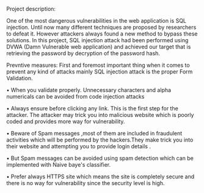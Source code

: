 Project description:

One of the most dangerous vulnerabilities in the web application is SQL injection. Until now many different techniques are proposed by researchers to defeat it. However attackers always found a new method to bypass these solutions. In this project, SQL injection attack had been performed using DVWA (Damn Vulnerable web application) and achieved our target that is retrieving the password by decryption of the password hash.

Prevntive measures:
First and foremost important thing
when it comes to prevent any kind
of attacks mainly SQL injection
attack is the proper Form Validation.

• When you validate properly.
Unnecessary characters and alpha
numericals can be avoided from
code injection attacks

• Always ensure before clicking any
link. This is the first step for the
attacker. The attacker may trick you
into malicious website which is
poorly coded and provides more
way for vulnerability.

• Beware of Spam messages ,most of
them are included in fraudulent
activities which will be performed
by the hackers.They make trick you
into their website and attempting
you to provide login details .

• But Spam messages can be avoided
using spam detection which can be
implemented with Naive baye's
classifier.

• Prefer always HTTPS site which
means the site is completely secure
and there is no way for vulnerability
since the security level is high.
